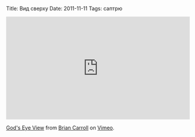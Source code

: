 Title: Вид сверху
Date: 2011-11-11
Tags: саптрю

<div class="text"><iframe src="http://player.vimeo.com/video/31487012?title=0&amp;byline=0&amp;portrait=0" width="500" height="281" frameborder="0" webkitallowfullscreen="webkitallowfullscreen" allowfullscreen="allowfullscreen"></iframe><p><a href="/31487012">God's Eye View</a> from <a href="/user5028540">Brian Carroll</a> on <a href="/">Vimeo</a>.</p></div>